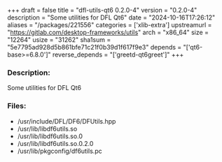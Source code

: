 +++
draft = false
title = "dfl-utils-qt6 0.2.0-4"
version = "0.2.0-4"
description = "Some utilities for DFL Qt6"
date = "2024-10-16T17:26:12"
aliases = "/packages/221556"
categories = ['xlib-extra']
upstreamurl = "https://gitlab.com/desktop-frameworks/utils"
arch = "x86_64"
size = "12264"
usize = "31262"
sha1sum = "5e7795ad928d5b861bfe71c21f0b39d1f617f9e3"
depends = "['qt6-base>=6.8.0']"
reverse_depends = "['greetd-qt6greet']"
+++
### Description: 
Some utilities for DFL Qt6

### Files: 
* /usr/include/DFL/DF6/DFUtils.hpp
* /usr/lib/libdf6utils.so
* /usr/lib/libdf6utils.so.0
* /usr/lib/libdf6utils.so.0.2.0
* /usr/lib/pkgconfig/df6utils.pc
